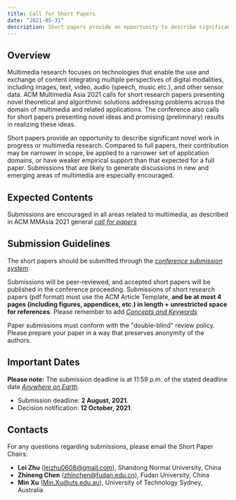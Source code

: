 ```yaml
---
title: Call for Short Papers
date: "2021-05-31"
description: Short papers provide an opportunity to describe significant novel work in progress or multimedia research. Compared to full papers, their contribution may be narrower in scope, be applied to a narrower set of application domains, or have weaker empirical support than that expected for a full paper. 
---
```


## Overview

Multimedia research focuses on technologies that enable the use and exchange of content integrating multiple perspectives of digital modalities, including images, text, video, audio (speech, music etc.), and other sensor data. ACM Multimedia Asia 2021 calls for short research papers presenting novel theoretical and algorithmic solutions addressing problems across the domain of multimedia and related applications. The conference also calls for short papers presenting novel ideas and promising (preliminary) results in realizing these ideas.

Short papers provide an opportunity to describe significant novel work in progress or multimedia research. Compared to full papers, their contribution may be narrower in scope, be applied to a narrower set of application domains, or have weaker empirical support than that expected for a full paper. Submissions that are likely to generate discussions in new and emerging areas of multimedia are especially encouraged.


## Expected Contents

Submissions are encouraged in all areas related to multimedia, as described in ACM MMAsia 2021 general [*call for papers*](https://mmasia2021.uqcloud.net/?page_id=84)

## Submission Guidelines
The short papers should be submitted through the [*conference submission system*](https://cmt3.research.microsoft.com/MMASIA2021/).

Submissions will be peer-reviewed, and accepted short papers will be published in the conference proceeding. Submissions of short research papers (pdf format) must use the ACM Article Template, **and be at most 4 pages (including figures, appendices, etc.) in length + unrestricted space for references**. Please remember to add [*Concepts and Keywords*](https://www.acm.org/publications/proceedings-template)

Paper submissions must conform with the "double-blind" review policy. Please prepare your paper in a way that preserves anonymity of the authors.

## Important Dates

**Please note:** The submission deadline is at 11:59 p.m. of the stated deadline date [*Anywhere on Earth*](https://www.timeanddate.com/time/zones/aoe).

- Submission deadline: **2 August, 2021**.
- Decision notification: **12 October, 2021**.

## Contacts

For any questions regarding submissions, please email the Short Paper Chairs: 

- **Lei Zhu** (leizhu0608@gmail.com), Shandong Normal University, China
- **Zhineng Chen** (zhinchen@fudan.edu.cn), Fudan University, China
- **Min Xu** (Min.Xu@uts.edu.au), University of Technology Sydney, Australia

